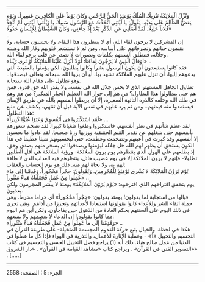 ------------------------------------------------------------------------

وَنُزِّلَ الْمَلائِكَةُ تَنْزِيلًا. الْمُلْكُ يَوْمَئِذٍ الْحَقُّ لِلرَّحْمنِ وَكانَ يَوْماً عَلَى الْكافِرِينَ
عَسِيراً. وَيَوْمَ يَعَضُّ الظَّالِمُ عَلى يَدَيْهِ، يَقُولُ: يا لَيْتَنِي اتَّخَذْتُ مَعَ الرَّسُولِ سَبِيلًا.
يا وَيْلَتى! لَيْتَنِي لَمْ أَتَّخِذْ فُلاناً خَلِيلًا. لَقَدْ أَضَلَّنِي عَنِ الذِّكْرِ بَعْدَ إِذْ جاءَنِي،
وَكانَ الشَّيْطانُ لِلْإِنْسانِ خَذُولًا»  
..  
إن المشركين لا يرجون لقاء الله، أي لا ينتظرون هذا اللقاء، ولا يحسبون
حسابه، ولا يقيمون حياتهم وتصرفاتهم على أساسه. ومن ثم لا تستشعر قلوبهم
وقار الله وهيبته وجلاله، فتنطلق ألسنتهم بكلمات وتصورات لا تصدر عن قلب
يرجو لقاء الله.  
«وَقالَ الَّذِينَ لا يَرْجُونَ لِقاءَنا: لَوْلا أُنْزِلَ عَلَيْنَا الْمَلائِكَةُ أَوْ نَرى رَبَّنا!» ..  
فقد كانوا يستبعدون أن يكون الرسول بشرا وكانوا يطلبون، لكي يؤمنوا
بالعقيدة التي يدعوهم إليها، أن تنزل عليهم الملائكة تشهد بها، أو أن يروا
الله سبحانه وتعالى فيصدقوا.. وهو تطاول على مقام الله سبحانه.  
تطاول الجاهل المستهتر الذي لا يحس جلال الله في نفسه، ولا يقدر الله حق
قدره. فمن هم حتى يتطاولوا هذا التطاول؟ من هم إلى جوار الله العظيم الجبار
المتكبر؟ من هم وهم في ملك الله وخلقه كالذرة التائهة الصغيرة، إلا أن
يربطوا أنفسهم بالله عن طريق الإيمان فيستمدوا منه قيمتهم.. ومن ثم يرد
عليهم في نفس الآية قبل أن تنتهي، يكشف عن منبع هذا التطاول:  
«لَقَدِ اسْتَكْبَرُوا فِي أَنْفُسِهِمْ وَعَتَوْا عُتُوًّا كَبِيراً» ...  
لقد عظم شأنهم في نظر أنفسهم، فاستكبروا وطغوا طغيانا كبيرا. لقد تضخم
شعورهم بأنفسهم حتى شغلهم عن تقدير القيم الحقيقية ووزنها وزنا صحيحا. لقد
عادوا ما يحسون إلا أنفسهم وقد كبرت في أعينهم وتضخمت وعظمت، حتى ليحسبونهم
شيئا عظيما في هذا الكون يستحق أن يظهر لهم الله جل جلاله ليؤمنوا ويصدقوا!
ثم يسخر منهم بصدق وحق، إذ يطلعهم على الهول الذي ينتظرهم يوم يرون
الملائكة- ورؤية الملائكة هي أقل الطلبين تطاولا- فإنهم لا يرون الملائكة
إلا في يوم عصيب هائل، ينتظرهم فيه العذاب الذي لا طاقة لهم به، ولا نجاة
لهم منه. ذلك هو يوم الحساب والعقاب:  
«يَوْمَ يَرَوْنَ الْمَلائِكَةَ لا بُشْرى يَوْمَئِذٍ لِلْمُجْرِمِينَ. وَيَقُولُونَ: حِجْراً مَحْجُوراً. وَقَدِمْنا
إِلى ما عَمِلُوا مِنْ عَمَلٍ فَجَعَلْناهُ هَباءً مَنْثُوراً» ..  
يوم يتحقق اقتراحهم الذي اقترحوه: «يَوْمَ يَرَوْنَ الْمَلائِكَةَ» يومئذ لا يبشر
المجرمون ولكن يعذبون.  
فيالها من استجابة لما يقولون! يومئذ يقولون: «حِجْراً مَحْجُوراً» أي حراما
محرما. وهي جملة اتقاء للشر وللأعداء كانوا يقولونها استبعادا لأعدائهم
وتحرزا من أذاهم. وهي تجري في ذلك اليوم على ألسنتهم بحكم العادة من الذهول
حين يفاجأون. ولكن أين هم اليوم مما كانوا يقولون! إن الدعاء لا يعصمهم ولا
يمنعهم:  
«وَقَدِمْنا إِلى ما عَمِلُوا مِنْ عَمَلٍ فَجَعَلْناهُ هَباءً مَنْثُوراً» ..  
هكذا في لحظة. والخيال يتبع حركة القدوم المجسمة المتخيلة- على طريقة
القرآن في التجسيم والتخييل «1» - وعملية الإثارة للأعمال، والتذرية في
الهواء فإذا كل ما عملوا في الدنيا من عمل صالح هباء. ذلك أنه (1) يراجع
فصل التخييل الحسي والتجسيم في كتاب «التصوير الفني في القرآن» . ويراجع
كتاب «مشاهد القيامة في القرآن» . «دار الشروق» . \[.....\]

------------------------------------------------------------------------

الجزء: 5 ¦ الصفحة: 2558
